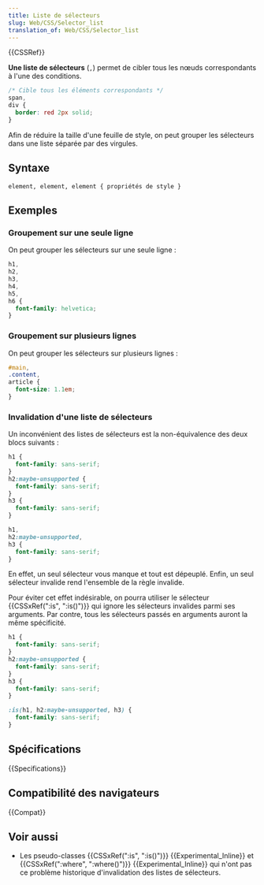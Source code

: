 ```yaml
---
title: Liste de sélecteurs
slug: Web/CSS/Selector_list
translation_of: Web/CSS/Selector_list
---
```


{{CSSRef}}

**Une liste de sélecteurs** (`,`) permet de cibler tous les nœuds correspondants à l'une des conditions.

```css
/* Cible tous les éléments correspondants */
span,
div {
  border: red 2px solid;
}
```

Afin de réduire la taille d'une feuille de style, on peut grouper les sélecteurs dans une liste séparée par des virgules.

## Syntaxe

```
element, element, element { propriétés de style }
```

## Exemples

### Groupement sur une seule ligne

On peut grouper les sélecteurs sur une seule ligne :

```css
h1,
h2,
h3,
h4,
h5,
h6 {
  font-family: helvetica;
}
```

### Groupement sur plusieurs lignes

On peut grouper les sélecteurs sur plusieurs lignes :

```css
#main,
.content,
article {
  font-size: 1.1em;
}
```

### Invalidation d'une liste de sélecteurs

Un inconvénient des listes de sélecteurs est la non-équivalence des deux blocs suivants :

```css
h1 {
  font-family: sans-serif;
}
h2:maybe-unsupported {
  font-family: sans-serif;
}
h3 {
  font-family: sans-serif;
}
```

```css
h1,
h2:maybe-unsupported,
h3 {
  font-family: sans-serif;
}
```

En effet, un seul sélecteur vous manque et tout est dépeuplé. Enfin, un seul sélecteur invalide rend l'ensemble de la règle invalide.

Pour éviter cet effet indésirable, on pourra utiliser le sélecteur {{CSSxRef(":is", ":is()")}} qui ignore les sélecteurs invalides parmi ses arguments. Par contre, tous les sélecteurs passés en arguments auront la même spécificité.

```css
h1 {
  font-family: sans-serif;
}
h2:maybe-unsupported {
  font-family: sans-serif;
}
h3 {
  font-family: sans-serif;
}
```

```css
:is(h1, h2:maybe-unsupported, h3) {
  font-family: sans-serif;
}
```

## Spécifications

{{Specifications}}

## Compatibilité des navigateurs

{{Compat}}

## Voir aussi

- Les pseudo-classes {{CSSxRef(":is", ":is()")}} {{Experimental_Inline}} et {{CSSxRef(":where", ":where()")}} {{Experimental_Inline}} qui n'ont pas ce problème historique d'invalidation des listes de sélecteurs.
